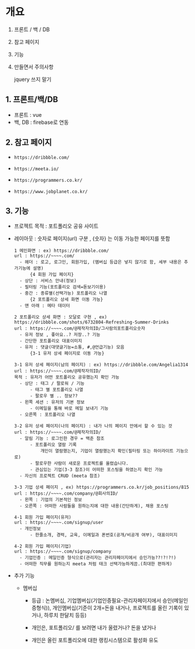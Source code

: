 # 개요

1. 프론트 / 백 / DB

2. 참고 페이지

3. 기능

5. 만들면서 주의사항

   jquery 쓰지 말기
   
   

## 1. 프론트/백/DB

- 프론트 : vue
- 백, DB : firebase로 연동



## 2. 참고 페이지

- `https://dribbble.com/`
- `https://meeta.io/`

- `https://programmers.co.kr/`
- `https://www.jobplanet.co.kr/`



## 3. 기능

- 프로젝트 목적 : 포트폴리오 공유 사이트

- 레이아웃 : 숫자로  페이지(url) 구분 , {숫자} 는 이동 가능한 페이지를 뜻함

  ```
  1 메인화면 : ex) https://dribbble.com/
  url : https://~~~~.com/
  	- 헤더 : 로고, 로그인, 회원가입, (멤버십 등급은 넣지 않기로 함, 세부 내용은 추가기능에 설명)
  		{4 회원 가입 페이지}
  	- 상단 : 서비스 안내(정보) 
  	- 필터링 기능(포트폴리오 검색=돋보기이용)
  	- 중간 : 종류별(선택가능) 포트폴리오 나열
  		{2 포트폴리오 상세 화면 이동 가능}
  	- 맨 아래 : 메타 데이터
  
  2 포트폴리오 상세 화면 : 모달로 구현 , ex) https://dribbble.com/shots/6732804-Refreshing-Summer-Drinks
  url : https://~~~~.com/@제작자의ID/그사람의포트폴리오숫자
  	- 유저 정보 , 좋아요..? 저장..? 기능
  	- 간단한 포트폴리오 대표이미지
  	- 유저 : 댓글(대댓글기능=소통, #,@언급기능) 모음
  		{3-1 유저 상세 페이지로 이동 가능}
  
  3-1 유저 상세 페이지(남의 페이지) : ex) https://dribbble.com/Angelia1314
  url : https://~~~~.com/@제작자의ID/
  목적 : 유저가 어떤 포트폴리오 공유했는지 확인 가능
  	- 상단 : 태그 / 팔로워 / 기능
  		- 태그 별 포트폴리오 나열
  		- 팔로우 별 .. 정보??
  	- 왼쪽 세션 : 유저의 기본 정보
  		- 이메일을 통해 바로 메일 보내기 기능
  	- 오른쪽 : 포트폴리오 나열
  
  3-2 유저 상세 페이지(나의 페이지) : 내가 나의 페이지 안에서 할 수 있는 것
  url : https://~~~~.com/@제작자의ID/
  	- 알림 기능 : 로그인한 경우 = 백준 참조
  		- 포트폴리오 열람 기록
  			개인이 열람했는지, 기업이 열람했는지 확인(필터링 또는 하이라이트 기능으로)
  		- 팔로우한 사람이 새로운 프로젝트를 올렸습니다.
  		- 관심있는 기업(3-3 참조)이 어떠한 포스팅을 하였는지 확인 가능
  	- 자신의 프로젝트 CRUD (meeta 참조)
  
  3-3 기업 상세 페이지 , ex) https://programmers.co.kr/job_positions/815
  url : https://~~~~.com/company/@회사의ID/
  	- 왼쪽 : 기업의 기본적인 정보
  	- 오른쪽 : 어떠한 사람들을 원하는지에 대한 내용(간단하게), 채용 포스팅
  
  4-1 회원 가입 페이지(유저)
  url : https://~~~~.com/signup/user
  	- 개인정보
  		- 한줄소개, 경력, 교육, 이메일과 폰번호(공개/비공개 여부), 대표이미지 
  
  4-2 회원 가입 페이지(기업)
  url : https://~~~~.com/signup/company
  	- 기업인증 : 메일인증 형식으로(관리자는 관리자페이지에서 승인가능??!?!?!)
  	- 어떠한 직무를 원하는지 meeta 처럼 태크 선택가능하게끔.(최대한 편하게)
  
  ```

- 추가 기능

  - 멤버십

    - 등급 : 논멤버십, 기업멤버십(기업인증필요-관리자페이지에서 승인(메일인증형식)), 개인멤버십(기준이 2개=돈을 내거나, 프로젝트를 올린 기록이 있거나, 하루치 한달치 등등)

    - 개인은, 포트폴리오/ 를 보려면 내가 올렸거나? 돈을 냈거나
    - 개인은 올린 포트폴리오에 대한 랭킹시스템으로 활성화 유도

    